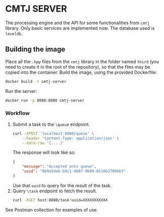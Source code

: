 # CMTJ SERVER

The processing engine and the API for some functionalities from `cmtj` library.
Only basic services are implemented now.
The database used is `leveldb`.
## Building the image
Place all the `.hpp` files from the `cmtj` library in the folder named `third` (you need to create it in the root of the repository), so that the files may be copied into the container. 
Build the image, using the provided Dockerfile:
```bash 
docker build -t cmtj-server
```
Run the server:
```bash
docker run -p 8080:8080 cmtj-server
```
### Workflow

1. Submit a task to the `\queue` endpoint.
    ```bash
    curl -XPOST 'localhost:8080/queue' \
        --header 'Content-Type: application/json' \
        --data-raw '{....}'
    ```
    The response will look like so:
    ```json
    {
        "message": "Accepted onto queue",
        "uuid": "8b9a5da6-b9c1-4687-9b98-b516b3700bb3"
    }
    ```
    Use that `uuid` to query for the result of the task.
2. Query `\task` endpoint to fetch the result. 
    ```bash
    curl -XGET host:8080/task?uuid=XXXXXXXXXXX
    ```
See Postman collection for examples of use.